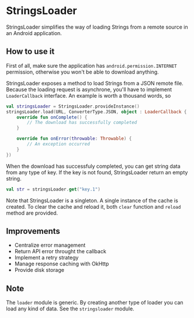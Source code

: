 # StringsLoader
StringsLoader simplifies the way of loading Strings from a remote source in an Android application.

## How to use it
First of all, make sure the application has `android.permission.INTERNET` permission,
otherwise you won't be able to download anything.

StringsLoader exposes a method to load Strings from a JSON remote file. Because the loading request is asynchrone,
you'll have to implement `LoaderCallback` interface.
An example is worth a thousand words, so
```kotlin
val stringsLoader = StringsLoader.provideInstance()
stringsLoader.load(URL, ConverterType.JSON, object : LoaderCallback {
    override fun onComplete() {
        // The download has successfully completed
    }

    override fun onError(throwable: Throwable) {
        // An exception occurred
    }
})
```
When the download has successfuly completed, you can get string data from any type of key. If the key is not found,
StringsLoader return an empty string.
```kotlin
val str = stringsLoader.get("key.1")
```

Note that StringsLoader is a singleton. A single instance of the cache is created. To clear the cache and reload it,
both `clear` function and `reload` method are provided.

## Improvements
* Centralize error management
* Return API error throught the callback
* Implement a retry strategy
* Manage response caching with OkHttp
* Provide disk storage

## Note
The `loader` module is generic. By creating another type of loader you can load any kind of data. See the
`stringsloader` module.
